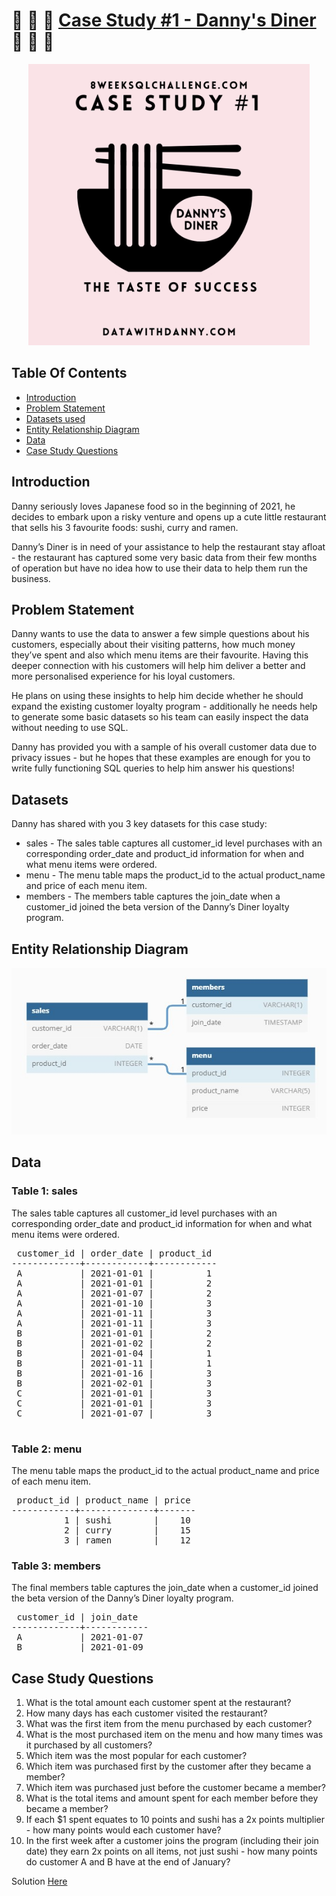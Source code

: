 # :ramen: :curry: :sushi: [Case Study #1 - Danny's Diner](https://8weeksqlchallenge.com/case-study-1/) :ramen: :curry: :sushi:

<p align = "center">
	<img src="./images/diner.png" alt="Image" width="450" height="450">
</p>


## Table Of Contents
  - [Introduction](#introduction)
  - [Problem Statement](#problem-statement)
  - [Datasets used](#datasets-used)
  - [Entity Relationship Diagram](#entity-relationship-diagram)
  - [Data](#data)
  - [Case Study Questions](#case-study-questions)


## Introduction

Danny seriously loves Japanese food so in the beginning of 2021, he decides to embark upon a risky venture and opens up a cute little restaurant that sells his 3 favourite foods: sushi, curry and ramen.

Danny’s Diner is in need of your assistance to help the restaurant stay afloat - the restaurant has captured some very basic data from their few months of operation but have no idea how to use their data to help them run the business.

## Problem Statement

Danny wants to use the data to answer a few simple questions about his customers, especially about their visiting patterns, how much money they’ve spent and also which menu items are their favourite. Having this deeper connection with his customers will help him deliver a better and more personalised experience for his loyal customers.

He plans on using these insights to help him decide whether he should expand the existing customer loyalty program - additionally he needs help to generate some basic datasets so his team can easily inspect the data without needing to use SQL.

Danny has provided you with a sample of his overall customer data due to privacy issues - but he hopes that these examples are enough for you to write fully functioning SQL queries to help him answer his questions!


## Datasets

Danny has shared with you 3 key datasets for this case study:

* sales - The sales table captures all customer_id level purchases with an corresponding order_date and product_id information for when and what menu items were ordered.
* menu - The menu table maps the product_id to the actual product_name and price of each menu item.
* members - The members table captures the join_date when a customer_id joined the beta version of the Danny’s Diner loyalty program.


## Entity Relationship Diagram

![Course Completion](./images/ERD.jpg)


## Data

### Table 1: sales

The sales table captures all customer_id level purchases with an corresponding order_date and product_id information for when and what menu items were ordered.

<pre>
 customer_id | order_date | product_id 
-------------+------------+------------
 A           | 2021-01-01 |          1
 A           | 2021-01-01 |          2
 A           | 2021-01-07 |          2
 A           | 2021-01-10 |          3
 A           | 2021-01-11 |          3
 A           | 2021-01-11 |          3
 B           | 2021-01-01 |          2
 B           | 2021-01-02 |          2
 B           | 2021-01-04 |          1
 B           | 2021-01-11 |          1
 B           | 2021-01-16 |          3
 B           | 2021-02-01 |          3
 C           | 2021-01-01 |          3
 C           | 2021-01-01 |          3
 C           | 2021-01-07 |          3

</pre>

### Table 2: menu

The menu table maps the product_id to the actual product_name and price of each menu item.

<pre>
 product_id | product_name | price 
------------+--------------+-------
          1 | sushi        |    10
          2 | curry        |    15
          3 | ramen        |    12
</pre>


### Table 3: members

The final members table captures the join_date when a customer_id joined the beta version of the Danny’s Diner loyalty program.

<pre>
 customer_id | join_date  
-------------+------------
 A           | 2021-01-07
 B           | 2021-01-09
</pre>

## Case Study Questions

1. What is the total amount each customer spent at the restaurant?
2. How many days has each customer visited the restaurant?
3. What was the first item from the menu purchased by each customer?
4. What is the most purchased item on the menu and how many times was it purchased by all customers?
5. Which item was the most popular for each customer?
6. Which item was purchased first by the customer after they became a member?
7. Which item was purchased just before the customer became a member?
8. What is the total items and amount spent for each member before they became a member?
9. If each $1 spent equates to 10 points and sushi has a 2x points multiplier - how many points would each customer have?
10. In the first week after a customer joins the program (including their join date) they earn 2x points on all items, not just sushi - how many points do customer A and B have at the end of January?

Solution [Here](./DannysDinerSolution.md)